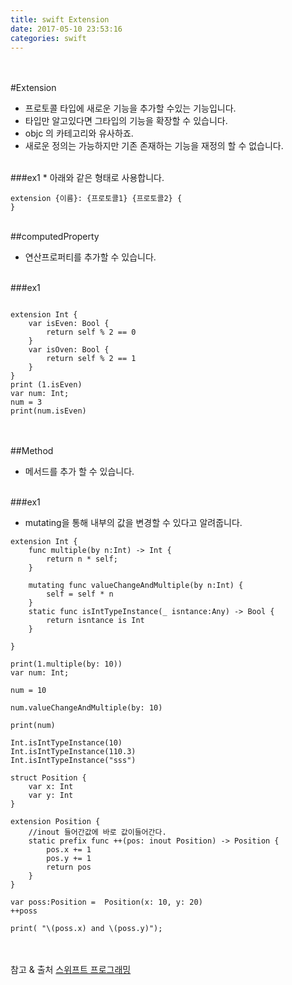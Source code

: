 ```yaml
---
title: swift Extension
date: 2017-05-10 23:53:16
categories: swift
---
```


<br><br>
#Extension


* 프로토콜 타입에 새로운 기능을 추가할 수있는 기능입니다.
* 타입만 알고있다면 그타입의 기능을 확장할 수 있습니다.
* objc 의 카테고리와 유사하죠.
* 새로운 정의는 가능하지만 기존 존재하는 기능을 재정의 할 수 없습니다.


<br>
###ex1
* 아래와 같은 형태로 사용합니다.
 
~~~
extension {이름}: {프로토콜1} {프로토콜2} {
}
~~~

<br>
##computedProperty

* 연산프로퍼티를 추가할 수 있습니다.	

<br>
###ex1

~~~

extension Int {
    var isEven: Bool {
        return self % 2 == 0
    }
    var isOven: Bool {
        return self % 2 == 1
    }
}
print (1.isEven)
var num: Int;
num = 3
print(num.isEven)
~~~

<br><br>
##Method

* 메서드를 추가 할 수 있습니다.

<br>
###ex1

* mutating을 통해 내부의 값을 변경할 수 있다고 알려줍니다.

~~~
extension Int {
    func multiple(by n:Int) -> Int {
        return n * self;
    }
    
    mutating func valueChangeAndMultiple(by n:Int) {
        self = self * n
    }
    static func isIntTypeInstance(_ isntance:Any) -> Bool {
        return isntance is Int
    }
    
}

print(1.multiple(by: 10))
var num: Int;

num = 10

num.valueChangeAndMultiple(by: 10)

print(num)

Int.isIntTypeInstance(10)
Int.isIntTypeInstance(110.3)
Int.isIntTypeInstance("sss")

struct Position {
    var x: Int
    var y: Int
}

extension Position {
    //inout 들어간값에 바로 값이들어간다.
    static prefix func ++(pos: inout Position) -> Position {
        pos.x += 1
        pos.y += 1
        return pos
    }
}

var poss:Position =  Position(x: 10, y: 20)
++poss

print( "\(poss.x) and \(poss.y)");
~~~



<br><br>
참고 & 출처 [스위프트 프로그래밍](http://http://www.hanbit.co.kr/media/books/book_view.html?p_code=B5682208459)